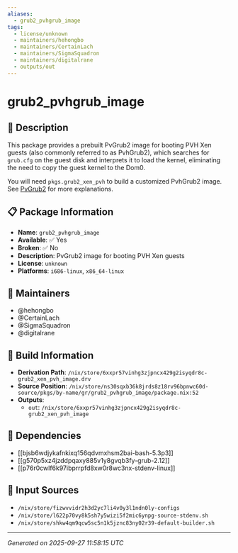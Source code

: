 ```yaml
---
aliases:
  - grub2_pvhgrub_image
tags:
  - license/unknown
  - maintainers/hehongbo
  - maintainers/CertainLach
  - maintainers/SigmaSquadron
  - maintainers/digitalrane
  - outputs/out
---
```


# grub2_pvhgrub_image

## 📝 Description

This package provides a prebuilt PvGrub2 image for booting PVH Xen
guests (also commonly referred to as PvhGrub2), which searches for
`grub.cfg` on the guest disk and interprets it to load the kernel,
eliminating the need to copy the guest kernel to the Dom0.

You will need `pkgs.grub2_xen_pvh` to build a customized PvhGrub2
image. See [PvGrub2](https://wiki.xenproject.org/wiki/PvGrub2) for
more explanations.


## 📋 Package Information

- **Name**: `grub2_pvhgrub_image`
- **Available**: ✅ Yes
- **Broken**: ✅ No
- **Description**: PvGrub2 image for booting PVH Xen guests
- **License**: `unknown`
- **Platforms**: `i686-linux`, `x86_64-linux`
## 👥 Maintainers

- @hehongbo
- @CertainLach
- @SigmaSquadron
- @digitalrane


## 🔧 Build Information

- **Derivation Path**: `/nix/store/6xxpr57vinhg3zjpncx429g2isyqdr8c-grub2_xen_pvh_image.drv`
- **Source Position**: `/nix/store/ns30sqxb36k8jrds8z18rv96bpnwc60d-source/pkgs/by-name/gr/grub2_pvhgrub_image/package.nix:52`
- **Outputs**:
  - `out`:  `/nix/store/6xxpr57vinhg3zjpncx429g2isyqdr8c-grub2_xen_pvh_image`

## 🔗 Dependencies

- [[bjsb6wdjykafnkixq156qdvmxhsm2bai-bash-5.3p3]]
- [[g570p5xz4jzddpqaxy885v1y8gvqb3fy-grub-2.12]]
- [[p76r0cwlf6k97ibprrpfd8xw0r8wc3nx-stdenv-linux]]

## 📁 Input Sources

- `/nix/store/fizwvvidr2h3d2yc7li4v0y3l1ndn0ly-configs`
- `/nix/store/l622p70vy8k5sh7y5wizi5f2mic6ynpg-source-stdenv.sh`
- `/nix/store/shkw4qm9qcw5sc5n1k5jznc83ny02r39-default-builder.sh`

---
*Generated on 2025-09-27 11:58:15 UTC*
